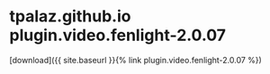 # tpalaz.github.io  plugin.video.fenlight-2.0.07
[download]({{ site.baseurl }}{% link plugin.video.fenlight-2.0.07 %})
